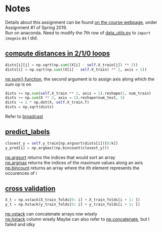 Notes
=====
Details about this assignment can be found [on the course webpage](http://cs231n.github.io/), under Assignment #1 of Spring 2019.<br>
Run on anaconda. Need to modify the 7th row of [data_utils.py](https://github.com/QiaowenYoung/cs231n_learning/blob/master/assignment1/cs231n/data_utils.py) to `import imageio` as I did.
## [compute distances in 2/1/0 loops](https://github.com/QiaowenYoung/cs231n_learning/blob/master/assignment1/cs231n/classifiers/k_nearest_neighbor.py)
```Python
dists[i][j] = np.sqrt(np.sum((X[i] - self.X_train[j]) ** 2))
dists[i] = np.sqrt(np.sum((X[i] - self.X_train) ** 2, axis = 1))
```
[np.sum() function](https://docs.scipy.org/doc/numpy/reference/generated/numpy.sum.html), the second argument is to assign axis along which the sum op is on<br>
```Python
dists += np.sum(self.X_train ** 2, axis = 1).reshape(1, num_train)
dists += np.sum(X ** 2, axis = 1).reshape(num_test, 1)
dists -= 2 * np.dot(X, self.X_train.T)
dists = np.sqrt(dists)
```
Refer to [broadcast](https://www.runoob.com/numpy/numpy-broadcast.html)<br>
## [predict_labels](https://github.com/QiaowenYoung/cs231n_learning/blob/master/assignment1/cs231n/classifiers/k_nearest_neighbor.py)
```Python
closest_y = self.y_train[np.argsort(dists[i])[0:k]]
y_pred[i] = np.argmax((np.bincount(closest_y)))
```
[np.argsort](https://docs.scipy.org/doc/numpy/reference/generated/numpy.argsort.html) returns the indices that would sort an array<br>
[np.argmax](https://docs.scipy.org/doc/numpy/reference/generated/numpy.argmax.html) returns the indices of the maximum values along an axis<br>
[np.bincount](https://docs.scipy.org/doc/numpy/reference/generated/numpy.bincount.html) returns an array where the ith element represents the occurences of i
## [cross validation](https://github.com/QiaowenYoung/cs231n_learning/blob/master/assignment1/knn.ipynb)
```Python
X_t = np.vstack(X_train_folds[0: i] + X_train_folds[i + 1: ])
y_t = np.hstack(y_train_folds[0: i] + y_train_folds[i + 1: ])
```
[np.vstack](https://docs.scipy.org/doc/numpy/reference/generated/numpy.vstack.html) can concatenate arrays row wisely<br>
[np.hstack](https://docs.scipy.org/doc/numpy/reference/generated/numpy.hstack.html) column wisely
Maybe can also refer to [np.concatenate](https://docs.scipy.org/doc/numpy/reference/generated/numpy.concatenate.html), but I failed and idky
